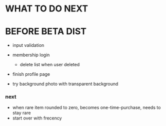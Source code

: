 # WHAT TO DO NEXT

# BEFORE BETA DIST
- input validation

- membership login
    - delete list when user deleted

- finish profile page

- try background photo with transparent background

### next

- when rare item rounded to zero, becomes one-time-purchase, needs to stay rare
- start over with frecency

